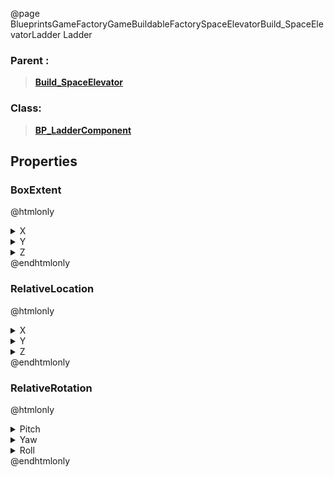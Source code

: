 @page BlueprintsGameFactoryGameBuildableFactorySpaceElevatorBuild_SpaceElevatorLadder Ladder
### Parent :
<b><a href="_blueprints_game_factory_game_buildable_factory_space_elevator_build__space_elevator.html"><blockquote>Build_SpaceElevator</blockquote></a></b>
### Class:
<b><a href="_blueprints_game_factory_game_buildable-shared_ladder_b_p__ladder_component.html"><blockquote>BP_LadderComponent</blockquote></a></b>
## Properties
### BoxExtent
@htmlonly
<details>
 <summary>X</summary>
<blockquote>40</blockquote>
</details>
<details>
 <summary>Y</summary>
<blockquote>40</blockquote>
</details>
<details>
 <summary>Z</summary>
<blockquote>200</blockquote>
</details>
@endhtmlonly

### RelativeLocation
@htmlonly
<details>
 <summary>X</summary>
<blockquote>1810</blockquote>
</details>
<details>
 <summary>Y</summary>
<blockquote>-1280</blockquote>
</details>
<details>
 <summary>Z</summary>
<blockquote>-5790</blockquote>
</details>
@endhtmlonly

### RelativeRotation
@htmlonly
<details>
 <summary>Pitch</summary>
<blockquote>0</blockquote>
</details>
<details>
 <summary>Yaw</summary>
<blockquote>180</blockquote>
</details>
<details>
 <summary>Roll</summary>
<blockquote>0</blockquote>
</details>
@endhtmlonly

